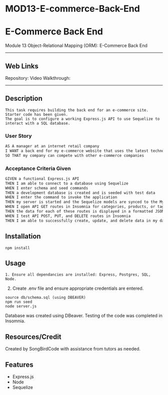 # MOD13-E-commerce-Back-End 
# E-Commerce Back End
Module 13 Object-Relational Mapping (ORM): E-Commerce Back End

---

## Web Links

Repository: [
](https://github.com/SongBirdCode/MOD13-E-commerce-Back-End)
Video Walkthrough: [
](https://app.screencastify.com/v2/manage/videos/UsIcOQrfS6C0ZoEsTZyl)

---

## Description 
```
This task requires building the back end for an e-commerce site. Starter code has been given. 
The goal is to configure a working Express.js API to use Sequelize to interact with a SQL database.
```

### User Story
```md
AS A manager at an internet retail company
I WANT a back end for my e-commerce website that uses the latest technologies
SO THAT my company can compete with other e-commerce companies
```

### Acceptance Criteria Given
```md
GIVEN a functional Express.js API
THEN I am able to connect to a database using Sequelize
WHEN I enter schema and seed commands
THEN a development database is created and is seeded with test data
WHEN I enter the command to invoke the application
THEN my server is started and the Sequelize models are synced to the MySQL database
WHEN I open API GET routes in Insomnia for categories, products, or tags
THEN the data for each of these routes is displayed in a formatted JSON
WHEN I test API POST, PUT, and DELETE routes in Insomnia
THEN I am able to successfully create, update, and delete data in my database
```

## Installation
```
npm install 
```

## Usage
```
1. Ensure all dependancies are installed: Express, Postgres, SQL, Node.
```
2. Create .env file and ensure appropriate credentials are entered. 
```
source db/schema.sql (using DBEAVER)
npm run seed
node server.js

```
Database was created using DBeaver.
Testing of the code was completed in Insomnia.

## Resources/Credit

Created by SongBirdCode with assistance from tutors as needed. 

## Features
* Express.js
* Node
* Sequelize

